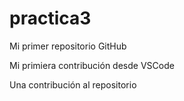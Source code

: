 # practica3

Mi primer repositorio GitHub

Mi primiera contribución desde VSCode

Una contribución al repositorio
